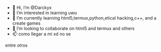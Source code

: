 - 👋 Hi, I’m @Darckyx
- 👀 I’m interested in learning uwu
- 🌱 I’m currently learning  html5,termux,python,etical hacking,c++, and a create games
- 💞️ I’m looking to collaborate on html5 and termux and others
- 📫 como llegar a mi xd no se

<!---
soy un programador de varias arias que le gusta aprender
De los demas y le gusta ayudar a otros a aprender,

manejo html 5 con css y js, y tambien manejo termux par hacking
--->entre otros 
